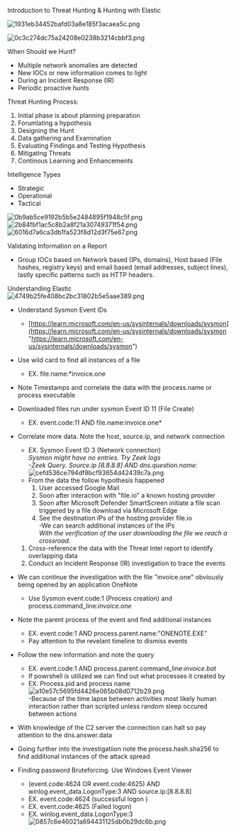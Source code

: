   

Introduction to Threat Hunting & Hunting with Elastic

![1931eb34452bafd03a8e185f3acaea5c.png](bdb3141508dc4da2a95d6abd4c59f6f9.png)

![0c3c274dc75a24208e0238b3214cbbf3.png](96ed33dce7bc49438579e4dae2d205a4.png)

When Should we Hunt?

- Multiple network anomalies are detected
- New IOCs or new information comes to light
- During an Incident Response (IR)
- Periodic proactive hunts

Threat Hunting Process:  
1. Initial phase is about planning preparation  
2. Forumlating a hypothesis  
3. Designing the Hunt  
4. Data gathering and Examination  
5. Evaluating Findings and Testing Hypothesis  
6. Mitigating Threats  
7. Continous Learning and Enhancements

Intelligence Types

- Strategic
- Operational
- Tactical

![0b9ab5ce9192b5b5e2484895f1948c5f.png](29d7f92bd0dc4f78b01260473279d154.png)  
![2b84fbf1ac5c8b2a8f21a30749371f54.png](ff1bfcc22e2d499eaa3c0ddb2695ebc9.png)  
![6016d7a6ca3db1fa523f8d12d3f75e67.png](2aae4489cfd741f7b95e83001b95df25.png)

Validating Information on a Report

- Group IOCs based on Network based (IPs, domains), Host based (File hashes, registry keys) and email based (email addresses, subject lines), lastly specific patterns such as HTTP headers.

Understanding Elastic  
![4749b25fe408bc2bc31802b5e5aae389.png](d0661bcce0f54305939c7b188bcc74d3.png)

- Understand Sysmon Event IDs
    - [https://learn.microsoft.com/en-us/sysinternals/downloads/sysmon](https://learn.microsoft.com/en-us/sysinternals/downloads/sysmon "https://learn.microsoft.com/en-us/sysinternals/downloads/sysmon")
- Use wild card to find all instances of a file
    - EX. file.name:*invoice.one
- Note Timestamps and correlate the data with the process.name or process executable
- Downloaded files run under sysmon Event ID 11 (File Create)
    - EX. event.code:11 AND file.name:invoice.one*
- Correlate more data. Note the host, source.ip, and network connection
    
    - EX. Sysmon Event ID 3 (Network connection)  
        _Sysmon might have no entries. Try Zeek logs  
        -Zeek Query. Source.ip [8.8.8.8] AND dns.question.name:_  
        ![cefd536ce794df8bcf93654d42439c7a.png](9f85667e1550472a90aa4d9d33c8b0b9.png)
    - From the data the follow hypothesis happened
        1. User accessed Google Mail
        2. Soon after interaction with "file.io" a known hosting provider
        3. Soon after Microsoft Defender SmartScreen initiate a file scan triggered by a file download via Microsoft Edge
        4. See the destination IPs of the hosting provider file.io  
            -We can search additional instances of the IPs  
            _With the verification of the user downloading the file we reach a crossroad._
    
    1. Cross-reference the data with the Threat Intel report to identify overlapping data
    2. Conduct an Incident Response (IR) investigation to trace the events
- We can continue the investigation with the file "invoice.one" obviously being opened by an application OneNote  
    - Use Sysmon event.code:1 (Process creation) and process.command_line:_invoice.one_
- Note the parent process of the event and find additional instances  
    - EX. event.code:1 AND process.parent.name:"ONENOTE.EXE"  
    - Pay attention to the revelant timeline to dismiss events
- Follow the new information and note the query  
    - EX. event.code:1 AND process.parent.command_line:_invoice.bat_  
    - If powrshell is utilized we can find out what processes it created by  
    - EX. Process.pid and process name  
    ![a10e57c5695fd4426e065b08d0712b29.png](35fdcddbf7ab42cd969e17cccf45dc71.png)  
    -Because of the time lapse between activities most likely human interaction rather than scripted unless random sleep occured between actions
- With knowledge of the C2 server the connection can halt so pay attention to the dns.answer.data
- Going further into the investigatiion note the process.hash.sha256 to find additional instances of the attack spread
- Finding password Bruteforcing. Use Windows Event Viewer  
    - (event.code:4624 OR event.code:4625) AND winlog.event_data.LogonType:3 AND source.ip:[8.8.8.8]  
    - EX. event.code:4624 (successful logon )  
    - EX. event.code:4625 (Failed logon)  
    - EX. winlog.event_data.LogonType:3  
    ![0857c6e46021a694431125db0b29dc6b.png](c427e996191343d28b9bed5fb85b105f.png)